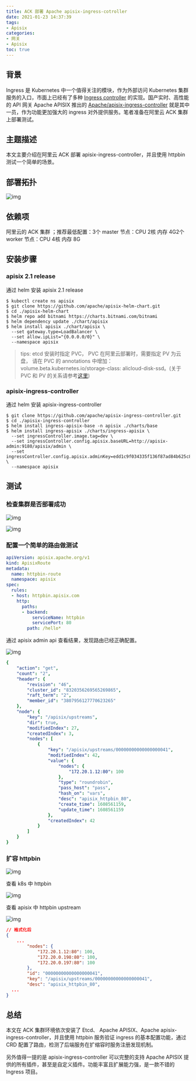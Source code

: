 ```yaml
---
title: ACK 部署 Apache apisix-ingress-cotroller
date: 2021-01-23 14:37:39
tags:
- Apisix
categories:
- 网关
- Apisix
toc: true
---
```


## 背景

Ingress 是 Kubernetes 中一个值得关注的模块，作为外部访问 Kubernetes 集群服务的入口，市面上已经有了多种 [Ingress controller](https://kubernetes.io/zh/docs/concepts/services-networking/ingress-controllers/) 的实现。国产实时、高性能的 API 网关 Apache APISIX 推出的 [Apache/apisix-ingress-controller](https://github.com/apache/apisix-ingress-controller) 就是其中一员，作为功能更加强大的 ingress 对外提供服务。笔者准备在阿里云 ACK 集群上部署测试。 

<!-- more -->

## 主题描述

本文主要介绍在阿里云 ACK 部署 apisix-ingress-controller，并且使用 httpbin 测试一个简单的场景。

## 部署拓扑

![img](https://mmbiz.qlogo.cn/mmbiz_png/3ej9lic1DDEGvUsfyfXJJicAQiajss6KjO7r3kK0DfKJwY90uGJlT5uZ3iajcicqialnDG1sZbTOLpBumgRVxyh9S5Lw/0?wx_fmt=png) 

## 依赖项

阿里云的 ACK 集群 ；推荐最低配置：3个 master 节点：CPU 2核  内存 4G2个 worker 节点：CPU 4核  内存 8G

## 安装步骤

### apisix 2.1 release

通过 helm 安装 apisix 2.1 release

```
$ kubectl create ns apisix
$ git clone https://github.com/apache/apisix-helm-chart.git
$ cd ./apisix-helm-chart
$ helm repo add bitnami https://charts.bitnami.com/bitnami
$ helm dependency update ./chart/apisix
$ helm install apisix ./chart/apisix \
  --set gateway.type=LoadBalancer \
  --set allow.ipList="{0.0.0.0/0}" \
  --namespace apisix
```

> tips: etcd 安装时指定 PVC， PVC 在阿里云部署时，需要指定 PV 为云盘， 请在 PVC 的 annotations 中增加：volume.beta.kubernetes.io/storage-class: alicloud-disk-ssd。(关于 PVC 和 PV 的关系请参考[这里](https://kubernetes.io/zh/docs/concepts/storage/persistent-volumes/))

### apisix-ingress-controller

通过 helm 安装 apisix-ingress-controller

```
$ git clone https://github.com/apache/apisix-ingress-controller.git
$ cd ./apisix-ingress-controller
$ helm install ingress-apisix-base -n apisix ./charts/base
$ helm install ingress-apisix ./charts/ingress-apisix \			
  --set ingressController.image.tag=dev \
  --set ingressController.config.apisix.baseURL=http://apisix-admin:9180/apisix/admin \
  --set ingressController.config.apisix.adminKey=edd1c9f034335f136f87ad84b625c8f1 \
  --namespace apisix
```

## 测试

### 检查集群是否部署成功

![img](https://uploader.shimo.im/f/LO0YnRdi4muxnhcy.png) 

![img](https://uploader.shimo.im/f/wCBnC1p2enFZhmDl.png)

### 配置一个简单的路由做测试

```yaml
apiVersion: apisix.apache.org/v1
kind: ApisixRoute
metadata:
  name: httpbin-route
  namespace: apisix
spec:
  rules:
  - host: httpbin.apisix.com
    http:
      paths:
      - backend:
          serviceName: httpbin
          servicePort: 80
        path: /hello*
```

通过 apisix admin api 查看结果，发现路由已经正确配置。

![img](https://uploader.shimo.im/f/x0F4IbzvPkFIpbwK.png)

```yaml
{
    "action": "get",
    "count": "2",
    "header": {
        "revision": "46",
        "cluster_id": "8320356269565269865",
        "raft_term": "2",
        "member_id": "3807956127770623265"
    },
    "node": {
        "key": "/apisix/upstreams",
        "dir": true,
        "modifiedIndex": 27,
        "createdIndex": 3,
        "nodes": [
            {
                "key": "/apisix/upstreams/00000000000000000041",
                "modifiedIndex": 42,
                "value": {
                    "nodes": {
                        "172.20.1.12:80": 100
                    },
                    "type": "roundrobin",
                    "pass_host": "pass",
                    "hash_on": "vars",
                    "desc": "apisix_httpbin_80",
                    "create_time": 1608561159,
                    "update_time": 1608561159
                },
                "createdIndex": 42
            }
        ]
    }
}
```

### 扩容 httpbin
![img](https://uploader.shimo.im/f/oiZhhGJCFm2CVBkN.png)

查看 k8s 中 httpbin

![img](https://uploader.shimo.im/f/L0RmaE5s6W9rX7qZ.png!thumbnail)

查看 apisix 中 httpbin upstream

![img](https://uploader.shimo.im/f/1GlbOwZThCKJ8bwL.png)

```json
// 格式化后
{
    ...
        "nodes": {
            "172.20.1.12:80": 100,
            "172.20.0.198:80": 100,
            "172.20.0.197:80": 100
        },
        "id": "00000000000000000041",
        "key": "/apisix/upstreams/00000000000000000041",
        "desc": "apisix_httpbin_80",
  ...
}
```

## 总结

 本文在 ACK 集群环境依次安装了 Etcd、 Apache APISIX、Apache apisix-ingress-controller，并且使用 httpbin 服务验证 ingress 的基本配置功能，通过 CRD 配置了路由，检测了后端服务在扩缩容时服务注册发现机制。 

另外值得一提的是 apisix-ingress-controller 可以完整的支持 Apache APISIX 提供的所有插件，甚至是自定义插件。功能丰富且扩展能力强，是一款不错的 Ingress 项目。
